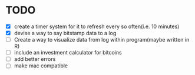 TODO
====

- [X] create a timer system for it to refresh every so often(i.e. 10 minutes)
- [X] devise a way to say bitstamp data to a log
- [ ] Create a way to visualize data from log within program(maybe written in R)
- [ ] include an investment calculator for bitcoins
- [ ] add better errors
- [ ] make mac compatible
